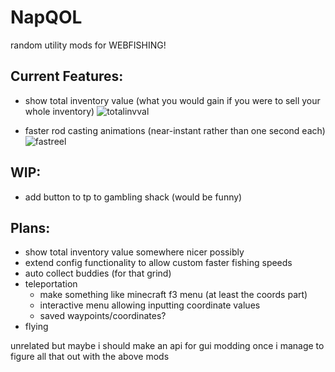 # NapQOL

random utility mods for WEBFISHING!

## Current Features:

- show total inventory value (what you would gain if you were to sell your whole inventory)
![totalinvval](https://github.com/user-attachments/assets/8aad6326-beeb-4b31-a334-074c569b9400)

- faster rod casting animations (near-instant rather than one second each)
![fastreel](https://github.com/user-attachments/assets/b2227333-13da-42f6-8b14-9cd152937fb2)


## WIP:

- add button to tp to gambling shack (would be funny)

## Plans:

- show total inventory value somewhere nicer possibly
- extend config functionality to allow custom faster fishing speeds
- auto collect buddies (for that grind)
- teleportation
  - make something like minecraft f3 menu (at least the coords part)
  - interactive menu allowing inputting coordinate values
  - saved waypoints/coordinates?
- flying

unrelated but maybe i should make an api for gui modding once i manage to figure all that out with the above mods
